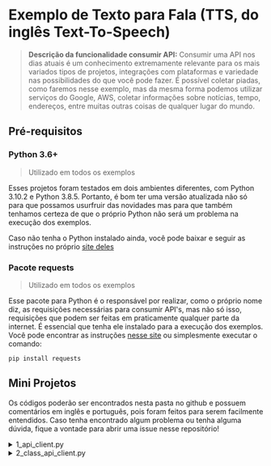 # Exemplo de Texto para Fala (TTS, do inglês Text-To-Speech)

<!--
    Colocar aqui Thumbnail com link p/ o vídeo do YouTube quando tiver.
-->

> **Descrição da funcionalidade consumir API:**
> Consumir uma API nos dias atuais é um conhecimento extremamente relevante para os mais variados tipos de projetos, integrações com plataformas e variedade nas possibilidades do que você pode fazer. É possível coletar piadas, como faremos nesse exemplo, mas da mesma forma podemos utilizar serviços do Google, AWS, coletar informações sobre notícias, tempo, endereços, entre muitas outras coisas de qualquer lugar do mundo.

## Pré-requisitos

### Python 3.6+

> Utilizado em todos os exemplos

Esses projetos foram testados em dois ambientes diferentes, com Python 3.10.2 e Python 3.8.5. Portanto, é bom ter uma versão atualizada não só para que possamos usurfruir das novidades mas para que também tenhamos certeza de que o próprio Python não será um problema na execução dos exemplos.

Caso não tenha o Python instalado ainda, você pode baixar e seguir as instruções no próprio [site deles](SiteAqui)

### Pacote requests

> Utilizado em todos os exemplos

Esse pacote para Python é o responsável por realizar, como o próprio nome diz, as requisições necessárias para consumir API's, mas não só isso, requisições que podem ser feitas em praticamente qualquer parte da internet. É essencial que tenha ele instalado para a execução dos exemplos. Você pode encontrar as instruções [nesse site](ColocarAquiSiteDoPypi) ou simplesmente executar o comando:

`pip install requests`

## Mini Projetos

Os códigos poderão ser encontrados nesta pasta no github e possuem comentários em inglês e português, pois foram feitos para serem facilmente entendidos. Caso tenha encontrado algum problema ou tenha alguma dúvida, fique a vontade para abrir uma issue nesse repositório!

<details>
<summary>1_api_client.py</summary>

Esse exemplo mostra a forma mais básica e simples de consumir uma API, que também possui uma interface simples. Por aí existem diversos tipos de API's que podem exigir alguns detalhes a mais, mas na essência, todos vão começar dessa forma. Com esse exemplo já é possível consumir boa parte das API's por aí.

```python
# Importa o módulo responsável pela execução das funções
# Import the module responsible for executing the functions
import requests

# Realiza uma requisição GET na url do puzzle fornecida pelo autor da API
# Makes an GET quest on the url given by the API author
result = requests.get('https://api-charadas.herokuapp.com/puzzle?lang=ptbr')

# Imprime o resultado cru e em formato json do request feito
# Print raw and json result from the request
print(result.text)
print(result.json())

# Acessa os campos da questão e resposta do puzzle e armazena em uma variável
# Access question and answer fields and store on a variable
question = result.json()['question']
answer = result.json()['answer']

# Exibe resultado do puzzle
# Shows puzzle results
print(question)
print(answer)
```

</details>

<details>
<summary>2_class_api_client.py</summary>

Esse exemplo é semelhante ao anterior, no entanto foi feito para que usuários iniciantes possam não só aprender a utilizar a tecnologia, mas também começar a se preocupar com a organização do código e como podem organizá-lo para melhorar seus projetos. A forma como está aqui não necessariamente é correta nem completa, apenas dá uma noção de POO para que o código fique melhor.

- Código que executa as funções criadas
```python
# Importa classe criada para facilitar as requisições e resultados
# Import class created to handle requests functions and results
from PuzzleClient import PuzzleClient

# Exibe o resultado do puzzle de 2 formas, com a função que mostra automatico e com a captura dos resultados
# Shows results in two ways: with function that shows the result and capturing results and showing manually
def main():
    puzzle = PuzzleClient()
    puzzle.make_a_puzzle()
    
    if puzzle.generate_new_puzzle():
        p_question, p_answer = puzzle.get_last_puzzle()
        print(p_question)
        print(p_answer)
    else:
        print('Something went wrong, need to try again')
    
if __name__ == "__main__":
    main()
```

- Código da classe criada
```python
from typing import Tuple
import requests

class PuzzleClient(object):
    def __init__(self):
        # Iniciando apenas com a Url da API
        # Starting only with API Url
        self.joke_url = 'https://api-charadas.herokuapp.com/puzzle?lang=ptbr'
        self.response = None
        self.last_question = ''
        self.las_answer = ''

    def get_last_puzzle(self) -> Tuple(str, str):
        # Retorna o último puzzle capturado pela API
        # Return last puzzle captured from API
        return self.last_question, self.last_answer

    def make_a_puzzle(self) -> None:
        # Gera um novo puzzle e imprime no console
        # Generates new puzzle and prints on console
        self.response = requests.get(self.joke_url)
        
        if self.response.status_code == 201:
            self.last_question = self.response.json()['question']
            self.last_answer = self.response.json()['answer']
            print('Question: ' + self.last_question)
            print('Answer: ' + self.last_answer)
        else:
            print('An error occurred, try again later.')
    
    def generate_new_puzzle(self) -> bool:
        # Gera um novo puzzle para armazenar na classe
        # Generates a new puzzle to store on class
        self.response = requests.get(self.joke_url)
        
        if self.response.status_code == 201:
            self.last_question = self.response.json()['question']
            self.last_answer = self.response.json()['answer']
            return True
        else:
            return False
```

</details>
